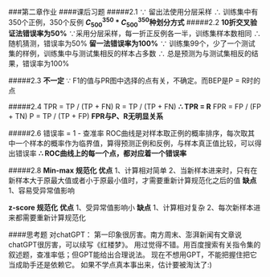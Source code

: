 ###第二章作业
####课后习题
#####2.1
$\because$ 留出法使用分层采样
$\therefore$ 训练集中有350个正例，350个反例
**$C_{500}^{350} * C_{500}^{350}$种划分方式**
#####2.2
**10折交叉验证法错误率为50%**
$\because$采用分层采样，每一折正反例各一半，训练集样本数相同
$\therefore$ 随机猜测，错误率为50%
**留一法错误率为100%**
$\because$ 训练集99个，少了一个测试集的样例，训练集中与测试集相反的样本占多数
$\therefore$ 总是预测为与测试集相反的结果，错误率为100%

#####2.3
**不一定**
$\because$ F1的值与PR图中选择的点有关，不确定。而BEP是P = R时的点

#####2.4
TPR = TP / (TP + FN)
R = TP / (TP + FN)
**$\therefore$ TPR = R**
FPR = FP / (FP + TN)
P = TP / (TP + FP)
**FPR与P、R无明显关系**

#####2.6
错误率 = 1 - 查准率
ROC曲线是对样本取正例的概率排序，每次取其中一个样本的概率作为临界值，算得预测正例和反例，与样本真正值比较，可以得出错误率
**$\therefore$ ROC曲线上的每一个点，都对应着一个错误率**

#####2.8
**Min-max 规范化**
**优点**
1、计算相对简单
2、当新样本进来时，只有在新样本大于原最大值或者小于原最小值时，才需要重新计算规范化之后的值
**缺点**
1、容易受异常值影响

**z-score 规范化**
**优点**
1、受异常值影响小
**缺点**
1、计算相对复杂
2、每次新样本进来都需要重新计算规范化

####思考题
对chatGPT：
第一印象很厉害。南方周末、澎湃新闻有文章说chatGPT很厉害，可以续写《红楼梦》。
用过觉得不错。用百度搜索有关指令集的叙述题，查准率低；但GPT能给出合理说法。
现在不想用GPT，不能把握住把它当成助手还是依赖它。
如果不学点真本事出来，估计要被淘汰了:)
